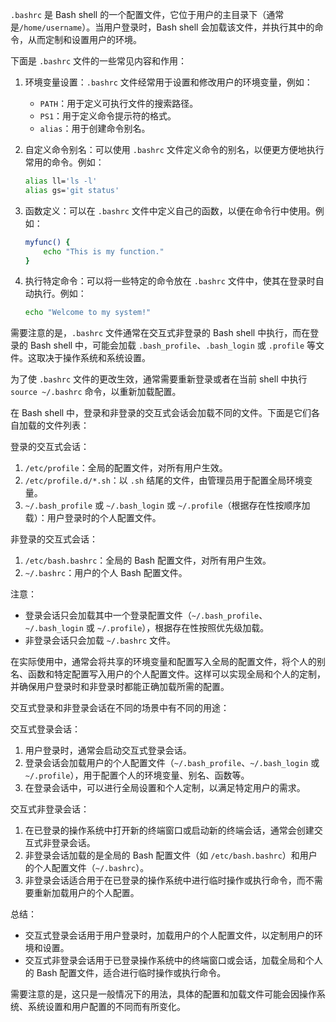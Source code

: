 `.bashrc` 是 Bash shell 的一个配置文件，它位于用户的主目录下（通常是`/home/username`）。当用户登录时，Bash shell 会加载该文件，并执行其中的命令，从而定制和设置用户的环境。

下面是 `.bashrc` 文件的一些常见内容和作用：

1. 环境变量设置：`.bashrc` 文件经常用于设置和修改用户的环境变量，例如：
   - `PATH`：用于定义可执行文件的搜索路径。
   - `PS1`：用于定义命令提示符的格式。
   - `alias`：用于创建命令别名。

2. 自定义命令别名：可以使用 `.bashrc` 文件定义命令的别名，以便更方便地执行常用的命令。例如：
   ```bash
   alias ll='ls -l'
   alias gs='git status'
   ```

3. 函数定义：可以在 `.bashrc` 文件中定义自己的函数，以便在命令行中使用。例如：
   ```bash
   myfunc() {
       echo "This is my function."
   }
   ```

4. 执行特定命令：可以将一些特定的命令放在 `.bashrc` 文件中，使其在登录时自动执行。例如：
   ```bash
   echo "Welcome to my system!"
   ```

需要注意的是，`.bashrc` 文件通常在交互式非登录的 Bash shell 中执行，而在登录的 Bash shell 中，可能会加载 `.bash_profile`、`.bash_login` 或 `.profile` 等文件。这取决于操作系统和系统设置。

为了使 `.bashrc` 文件的更改生效，通常需要重新登录或者在当前 shell 中执行 `source ~/.bashrc` 命令，以重新加载配置。


在 Bash shell 中，登录和非登录的交互式会话会加载不同的文件。下面是它们各自加载的文件列表：

登录的交互式会话：
1. `/etc/profile`：全局的配置文件，对所有用户生效。
2. `/etc/profile.d/*.sh`：以 `.sh` 结尾的文件，由管理员用于配置全局环境变量。
3. `~/.bash_profile` 或 `~/.bash_login` 或 `~/.profile`（根据存在性按顺序加载）：用户登录时的个人配置文件。

非登录的交互式会话：
1. `/etc/bash.bashrc`：全局的 Bash 配置文件，对所有用户生效。
2. `~/.bashrc`：用户的个人 Bash 配置文件。

注意：
- 登录会话只会加载其中一个登录配置文件（`~/.bash_profile`、`~/.bash_login` 或 `~/.profile`），根据存在性按照优先级加载。
- 非登录会话只会加载 `~/.bashrc` 文件。

在实际使用中，通常会将共享的环境变量和配置写入全局的配置文件，将个人的别名、函数和特定配置写入用户的个人配置文件。这样可以实现全局和个人的定制，并确保用户登录时和非登录时都能正确加载所需的配置。


交互式登录和非登录会话在不同的场景中有不同的用途：

交互式登录会话：
1. 用户登录时，通常会启动交互式登录会话。
2. 登录会话会加载用户的个人配置文件（`~/.bash_profile`、`~/.bash_login` 或 `~/.profile`），用于配置个人的环境变量、别名、函数等。
3. 在登录会话中，可以进行全局设置和个人定制，以满足特定用户的需求。

交互式非登录会话：
1. 在已登录的操作系统中打开新的终端窗口或启动新的终端会话，通常会创建交互式非登录会话。
2. 非登录会话加载的是全局的 Bash 配置文件（如 `/etc/bash.bashrc`）和用户的个人配置文件（`~/.bashrc`）。
3. 非登录会话适合用于在已登录的操作系统中进行临时操作或执行命令，而不需要重新加载用户的个人配置。

总结：
- 交互式登录会话用于用户登录时，加载用户的个人配置文件，以定制用户的环境和设置。
- 交互式非登录会话用于已登录操作系统中的终端窗口或会话，加载全局和个人的 Bash 配置文件，适合进行临时操作或执行命令。

需要注意的是，这只是一般情况下的用法，具体的配置和加载文件可能会因操作系统、系统设置和用户配置的不同而有所变化。